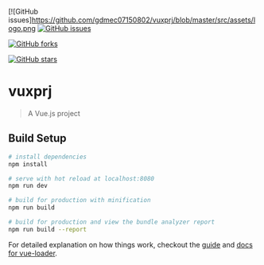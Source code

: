 
[![GitHub issues]https://github.com/gdmec07150802/vuxprj/blob/master/src/assets/logo.png
[![GitHub issues](https://img.shields.io/github/issues/gdmec07150802/vuxprj.svg)](https://github.com/gdmec07150802/vuxprj/issues)

[![GitHub forks](https://img.shields.io/github/forks/gdmec07150802/vuxprj.svg)](https://github.com/gdmec07150802/vuxprj/network)

[![GitHub stars](https://img.shields.io/github/stars/gdmec07150802/vuxprj.svg)](https://github.com/gdmec07150802/vuxprj/stargazers)

# vuxprj

> A Vue.js project

## Build Setup

``` bash
# install dependencies
npm install

# serve with hot reload at localhost:8080
npm run dev

# build for production with minification
npm run build

# build for production and view the bundle analyzer report
npm run build --report
```

For detailed explanation on how things work, checkout the [guide](http://vuejs-templates.github.io/webpack/) and [docs for vue-loader](http://vuejs.github.io/vue-loader).
